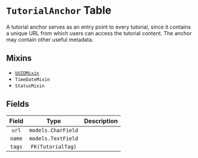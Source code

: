 # `TutorialAnchor` Table

A tutorial anchor serves as an entry point to every tutorial, since it contains a unique URL from which users can access the tutorial content. The anchor may contain other useful metadata. 

## Mixins

* [`UUIDMixin`](/RFCs/backend/database/mixins.md#UUIDMixin)
* `TimeDateMixin`
* `StatusMixin`

## Fields 

| Field  |        Type        | Description |
| :----: | :----------------: | :---------: |
| `url`  | `models.CharField` |             |
| `name` | `models.TextField` |             |
| `tags` | `FK(TutorialTag)`  |             |

